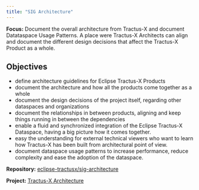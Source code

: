 ```yaml
---
title: "SIG Architecture"
---
```


__Focus:__ Document the overall architecture from Tractus-X and document Datataspace Usage Patterns. A place were Tractus-X Architects can align and document the different design decisions that affect the Tractus-X Product as a whole.

## Objectives

- define architecture guidelines for Eclipse Tractus-X Products
- document the architecture and how all the products come together as a whole
- document the design decisions of the project itself, regarding other dataspaces and organizations
- document the relationships in between products, aligning and keep things running in between the dependencies
- enable a fluid and synchronized integration of the Eclipse Tractus-X Dataspace, having a big picture how it comes together.
- easy the understanding for external technical viewers who want to learn how Tractus-X has been built from architectural point of view.
- document dataspace usage patterns to increase performance, reduce complexity and ease the adoption of the dataspace.

__Repository:__ [eclipse-tractusx/sig-architecture](https://github.com/eclipse-tractusx/sig-architecture)

__Project:__ [Tractus-X Architecture](https://github.com/orgs/eclipse-tractusx/projects/78)
